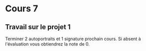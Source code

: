 # Cours 7

## Travail sur le projet 1
Terminer 2 autoportraits et 1 signature prochain cours.
Si absent à l'évaluation vous obtiendrez la note de 0. 
